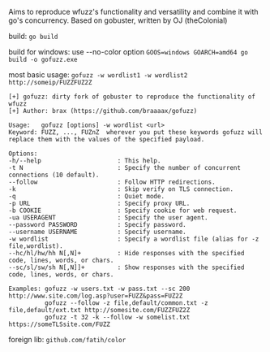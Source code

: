 Aims to reproduce wfuzz's functionality and versatility and combine it with go's concurrency. Based on gobuster, written by OJ (theColonial)

build:
`go build`

build for windows: use --no-color option
`GOOS=windows GOARCH=amd64 go build -o gofuzz.exe`

most basic usage:
`gofuzz -w wordlist1 -w wordlist2 http://someip/FUZZFUZ2Z`

```
[+] gofuzz: dirty fork of gobuster to reproduce the functionality of wfuzz
[+] Author: brax (https://github.com/braaaax/gofuzz)

Usage:   gofuzz [options] -w wordlist <url>
Keyword: FUZZ, ..., FUZnZ  wherever you put these keywords gofuzz will replace them with the values of the specified payload.

Options:
-h/--help                     : This help.
-t N                          : Specify the number of concurrent connections (10 default).
--follow                      : Follow HTTP redirections.
-k                            : Skip verify on TLS connection.
-q                            : Quiet mode.
-p URL                        : Specify proxy URL.
-b COOKIE                     : Specify cookie for web request.
-ua USERAGENT                 : Specify the user agent.
--password PASSWORD           : Specify password.
--username USERNAME           : Specify username.
-w wordlist                   : Specify a wordlist file (alias for -z file,wordlist).
--hc/hl/hw/hh N[,N]+          : Hide responses with the specified code, lines, words, or chars.
--sc/sl/sw/sh N[,N]]+         : Show responses with the specified code, lines, words, or chars.

Examples: gofuzz -w users.txt -w pass.txt --sc 200 http://www.site.com/log.asp?user=FUZZ&pass=FUZ2Z
          gofuzz --follow -z file,default/common.txt -z file,default/ext.txt http://somesite.com/FUZZFUZ2Z
          gofuzz -t 32 -k --follow -w somelist.txt https://someTLSsite.com/FUZZ
```

foreign lib: 
`github.com/fatih/color`
